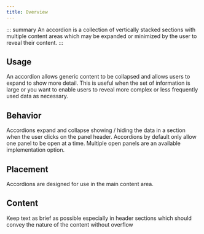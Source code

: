 ```yaml
---
title: Overview
---
```


::: summary
An accordion is a collection of vertically stacked sections with multiple content areas which may be expanded or minimized by the user to reveal their content.
:::

## Usage

An accordion allows generic content to be collapsed and allows users to expand to show more detail. This is useful when the set of information is large or you want to enable users to reveal more complex or less frequently used data as necessary.

<!-- [//]: # Anatomy - Accordions consist of a panel with a **title**, a **caret**, and **content**. The **title** is **13px Clarity City medium**, and content (default) is **14px Clarity City regular**. The selected panel header is highlighted when open. -->

<!-- [//]: # Q: How does the panel highlight behave when multiple open panels is enabled? -->

## Behavior

Accordions expand and collapse showing / hiding the data in a section when the user clicks on the panel header. Accordions by default only allow one panel to be open at a time. Multiple open panels are an available implementation option.

## Placement

Accordions are designed for use in the main content area.

## Content

Keep text as brief as possible especially in header sections which should convey the nature of the content without overflow
